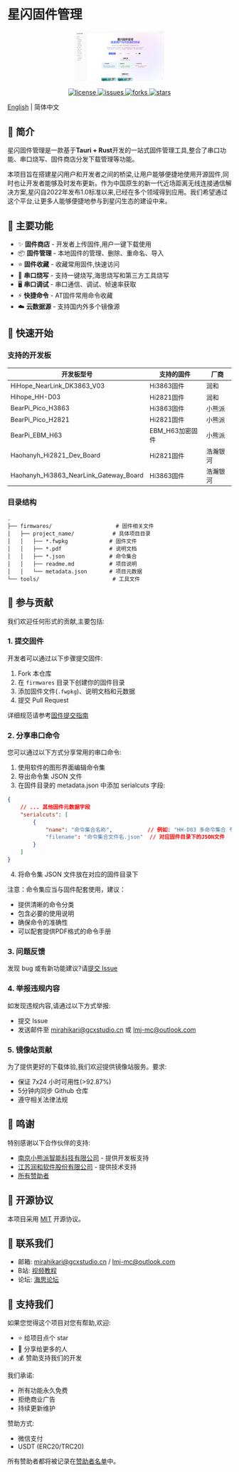 # 星闪固件管理

<p align="center">
    <img src="https://raw.githubusercontent.com/MiraHikari/nearlink-firmwares/main/docs/1.png" alt="星闪固件管理" width="200"/>
</p>

<p align="center">
  <a href="https://github.com/MiraHikari/nearlink-firmwares/blob/main/LICENSE">
    <img src="https://img.shields.io/github/license/MiraHikari/nearlink-firmwares" alt="license"/>
  </a>
  <a href="https://github.com/MiraHikari/nearlink-firmwares/issues">
    <img src="https://img.shields.io/github/issues/MiraHikari/nearlink-firmwares" alt="issues"/>
  </a>
  <a href="https://github.com/MiraHikari/nearlink-firmwares/network/members">
    <img src="https://img.shields.io/github/forks/MiraHikari/nearlink-firmwares" alt="forks"/>
  </a>
  <a href="https://github.com/MiraHikari/nearlink-firmwares/stargazers">
    <img src="https://img.shields.io/github/stars/MiraHikari/nearlink-firmwares" alt="stars"/>
  </a>
</p>

[English](./README_EN.md) | 简体中文

## 📖 简介

星闪固件管理是一款基于**Tauri + Rust**开发的一站式固件管理工具,整合了串口功能、串口烧写、固件商店分发下载管理等功能。

本项目旨在搭建星闪用户和开发者之间的桥梁,让用户能够便捷地使用开源固件,同时也让开发者能够及时发布更新。作为中国原生的新一代近场距离无线连接通信解决方案,星闪自2022年发布1.0标准以来,已经在多个领域得到应用。我们希望通过这个平台,让更多人能够便捷地参与到星闪生态的建设中来。

## 🎯 主要功能

- ✨ **固件商店** - 开发者上传固件,用户一键下载使用
- 📦 **固件管理** - 本地固件的管理、删除、重命名、导入
- ⭐ **固件收藏** - 收藏常用固件,快速访问
- 🔧 **串口烧写** - 支持一键烧写,海思烧写和第三方工具烧写
- 🖥️ **串口调试** - 串口通信、调试、帧速率获取
- ⚡ **快捷命令** - AT固件常用命令收藏
- ☁️ **云数据源** - 支持国内外多个镜像源

## 🚀 快速开始

### 支持的开发板

| 开发板型号 | 支持的固件 | 厂商 |
|------------|------------|------|
| HiHope_NearLink_DK3863_V03 | Hi3863固件 | 润和 |
| Hihope_HH-D03 | Hi2821固件 | 润和 |
| BearPi_Pico_H3863 | Hi3863固件 | 小熊派 |
| BearPi_Pico_H2821 | Hi2821固件 | 小熊派 |
| BearPi_EBM_H63 | EBM_H63加密固件 | 小熊派 |
| Haohanyh_Hi2821_Dev_Board | Hi2821固件 | 浩瀚银河 |
| Haohanyh_Hi3863_NearLink_Gateway_Board | Hi3863固件 | 浩瀚银河 |

### 目录结构

```
.
├── firmwares/                    # 固件相关文件
│   ├── project_name/            # 具体项目目录
│   │   ├── *.fwpkg             # 固件文件
│   │   ├── *.pdf               # 说明文档
│   │   ├── *.json              # 命令集合
│   │   ├── readme.md           # 项目说明
│   │   └── metadata.json       # 项目元数据
└── tools/                       # 工具文件
```

## 🤝 参与贡献

我们欢迎任何形式的贡献,主要包括:

### 1. 提交固件

开发者可以通过以下步骤提交固件:

1. Fork 本仓库
2. 在 `firmwares` 目录下创建你的固件目录
3. 添加固件文件(`.fwpkg`)、说明文档和元数据
4. 提交 Pull Request

详细规范请参考[固件提交指南](docs/firmware-contribution.md#固件提交指南)

### 2. 分享串口命令

您可以通过以下方式分享常用的串口命令:

1. 使用软件的图形界面编辑命令集
2. 导出命令集 JSON 文件
3. 在固件目录的 metadata.json 中添加 serialcuts 字段:

```json
{
    // ... 其他固件元数据字段
    "serialcuts": [
        {
            "name": "命令集合名称",           // 例如: "HH-D03 多命令集合 专业版"
            "filename": "命令集合文件名.json"  // 对应固件目录下的JSON文件
        }
    ]
}
```

4. 将命令集 JSON 文件放在对应的固件目录下

注意：命令集应当与固件配套使用，建议：
- 提供清晰的命令分类
- 包含必要的使用说明
- 确保命令的准确性
- 可以配套提供PDF格式的命令手册

### 3. 问题反馈

发现 bug 或有新功能建议?请[提交 Issue](https://github.com/MiraHikari/nearlink-firmwares/issues/new)

### 4. 举报违规内容

如发现违规内容,请通过以下方式举报:
- 提交 Issue
- 发送邮件至 mirahikari@gcxstudio.cn 或 lmj-mc@outlook.com

### 5. 镜像站贡献

为了提供更好的下载体验,我们欢迎提供镜像站服务。要求:

- 保证 7x24 小时可用性(>92.87%)
- 5分钟内同步 Github 仓库
- 遵守相关法律法规

## 💝 鸣谢

特别感谢以下合作伙伴的支持:

- [南京小熊派智能科技有限公司](https://bearpi.cn/) - 提供开发板支持
- [江苏润和软件股份有限公司](https://www.hoperun.com/) - 提供技术支持
- [所有赞助者](docs/sponsors.md)

## 📄 开源协议

本项目采用 [MIT](LICENSE) 开源协议。

## 📮 联系我们

- 邮箱: mirahikari@gcxstudio.cn / lmj-mc@outlook.com
- B站: [视频教程](https://www.bilibili.com/video/BV1YmmxYXEd3)
- 论坛: [海思论坛](https://developers.hisilicon.com/postDetail?tid=0206166650494929002)

## 🌟 支持我们

如果您觉得这个项目对您有帮助,欢迎:

- ⭐ 给项目点个 star
- 🔄 分享给更多的人
- 💰 赞助支持我们的开发

我们承诺:
- 所有功能永久免费
- 拒绝商业广告
- 持续更新维护

赞助方式:
- 微信支付
- USDT (ERC20/TRC20)

所有赞助者都将被记录在[赞助者名单](docs/sponsors.md)中。
